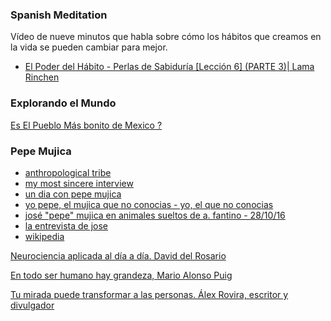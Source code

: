 
### Spanish Meditation

Vídeo de nueve minutos que habla sobre cómo los hábitos que creamos en la vida se pueden cambiar para mejor.

- [El Poder del Hábito - Perlas de Sabiduría [Lección 6] (PARTE 3)| Lama Rinchen](https://www.youtube.com/watch?v=u86lw79VwIo)

### Explorando el Mundo

[
Es El Pueblo Más bonito de Mexico ?](https://www.youtube.com/watch?v=BfNJkNQNSEo)

### Pepe Mujica

* [anthropological tribe](https://www.youtube.com/watch?v=UbMy8f_nlBI)
* [my most sincere interview](https://www.youtube.com/watch?v=OmjMBM1LSGM)
* [un dia con pepe mujica](https://www.youtube.com/watch?v=l5b-jdZF5Dc)
* [yo pepe, el mujica que no conocias - yo, el que no conocias](https://www.youtube.com/watch?v=QC9RUYq_pBI)
* [josé "pepe" mujica en animales sueltos de a. fantino - 28/10/16](https://www.youtube.com/watch?v=C7DHabjs-DA)
* [la entrevista de jose](https://www.youtube.com/watch?v=t2ar6XIcVgs)
* [wikipedia](https://en.wikipedia.org/wiki/Jos%C3%A9_Mujica)

[Neurociencia aplicada al día a día. David del Rosario](https://www.youtube.com/watch?v=nJMwKB5JAuU)

[En todo ser humano hay grandeza, Mario Alonso Puig](https://www.youtube.com/watch?v=f69n5VQLIQw)

[Tu mirada puede transformar a las personas. Álex Rovira, escritor y divulgador](https://www.youtube.com/watch?v=zv2j59sVMUM)
